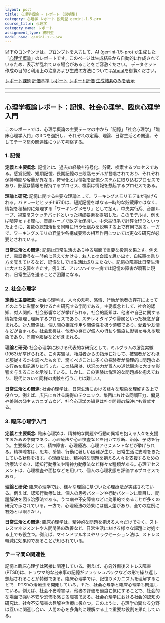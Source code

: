```yaml
---
layout: post
title: 心理学概論 - レポート (説明型)
category: 心理学 レポート 説明型 gemini-1.5-pro
course_title: 心理学
category_name: レポート
assignment_type: 説明型
model_name: gemini-1.5-pro
---
```


以下のコンテンツは、[プロンプト](https://github.com/takedatoshiyuki/synthetic_assignments/tree/main/generated/心理学/gemini-1.5-pro/prompt_レポート-説明型.md)を入力して、AI (gemini-1.5-pro) が生成した「[心理学概論](/contents/心理学/)」のレポートです。このページは生成結果から自動的に作成されているため、表示が乱れている場合があることをご容赦ください。
データセット作成の目的と利用上の注意および生成の方法については[About](/About)を御覧ください。

[レポート課題](../レポート課題-説明型)
[評価基準](../評価基準-説明型)
[レポート](../レポート-説明型)
[レポート評価](../レポート評価-説明型)
[生成結果のみを表示](https://github.com/takedatoshiyuki/synthetic_assignments/tree/main/generated/心理学/gemini-1.5-pro/レポート-説明型.md)
  

***
***
  
## 心理学概論レポート：記憶、社会心理学、臨床心理学入門

このレポートでは、心理学概論の主要テーマの中から「記憶」「社会心理学」「臨床心理学入門」の3つを選択し、それぞれの定義、理論、日常生活との関連、そしてテーマ間の関連性について考察する。

### 1. 記憶

**定義と主要概念:** 記憶とは、過去の経験を符号化、貯蔵、検索するプロセスである。感覚記憶、短期記憶、長期記憶の三段階モデルが提唱されており、それぞれ保持時間や容量が異なる。符号化とは情報を記憶システムに取り込むプロセスであり、貯蔵は情報を保持するプロセス、検索は情報を想起するプロセスである。

**理論と研究:**  記憶に関する主要な理論として、ワーキングメモリモデルが挙げられる。バドレーとヒッチ(1974)は、短期記憶を単なる一時的な貯蔵庫ではなく、情報を積極的に処理する「ワーキングメモリ」として捉え、中央実行系、音韻ループ、視空間スケッチパッドといった構成要素を提唱した。このモデルは、例えば暗算をする際に、音韻ループで数字を保持し、中央実行系で計算を行うといったように、複数の認知活動を同時に行う仕組みを説明する上で有用である。一方で、ワーキングメモリの容量や各構成要素の相互作用については更なる研究が必要とされている。

**日常生活との関連:** 記憶は日常生活のあらゆる場面で重要な役割を果たす。例えば、電話番号を一時的に覚えてかける、友人との会話を思い出す、自転車の乗り方を覚えているなど、記憶なしでは生活は成り立たない。記憶の障害は日常生活に大きな支障をきたす。例えば、アルツハイマー病では記憶の障害が顕著に現れ、日常生活を送ることが困難になる。

### 2. 社会心理学

**定義と主要概念:** 社会心理学は、人々の思考、感情、行動が他者の存在によってどのように影響を受けるかを研究する学問である。主要概念として、社会的認知、対人関係、社会影響などが挙げられる。社会的認知は、他者や自己に関する情報を処理し理解するプロセスであり、ステレオタイプや帰属といった概念が含まれる。対人関係は、個人間の相互作用や関係性を扱う領域であり、愛着や友情などが含まれる。社会影響は、他者の存在が個人の行動や態度に影響を与える現象であり、同調や服従などが含まれる。

**理論と研究:**  社会心理学における代表的な研究として、ミルグラムの服従実験(1963)が挙げられる。この実験は、権威者からの指示に対して、被験者がどれほど服従するかを調べたもので、驚くべきことに多くの被験者が倫理的に問題のある行為を指示通りに行った。この結果は、状況の力が個人の道徳観念に大きな影響を与えることを示唆している。しかし、この実験は倫理的な問題点を抱えており、現代において同様の実験を行うことは難しい。

**日常生活との関連:** 社会心理学は、日常生活における様々な現象を理解する上で役立つ。例えば、広告における説得のテクニック、集団における同調圧力、偏見や差別の発生メカニズムなど、社会心理学の知見は社会問題の解決にも貢献する。


### 3. 臨床心理学入門

**定義と主要概念:** 臨床心理学は、精神的な問題や行動の異常を抱える人々を支援するための学問であり、心理療法や心理検査などを用いて診断、治療、予防を行う。主要概念として、精神障害、心理療法、心理アセスメントなどが挙げられる。精神障害は、思考、感情、行動に著しい困難が生じ、日常生活に支障をきたしている状態を指す。心理療法は、精神的な問題を抱える人々を支援するための治療法であり、認知行動療法や精神力動療法など様々な種類がある。心理アセスメントは、心理検査や面接などを用いて、個人の心理状態を評価するプロセスである。

**理論と研究:** 臨床心理学では、様々な理論に基づいた心理療法が実践されている。例えば、認知行動療法は、個人の思考パターンや行動パターンに着目し、問題解決を図る治療法である。うつ病や不安障害などに効果的であることが多くの研究で示されている。一方で、心理療法の効果には個人差があり、全ての症例に有効とは限らない。

**日常生活との関連:** 臨床心理学は、精神的な問題を抱える人々だけでなく、ストレスマネジメントや人間関係の改善など、日常生活における様々な課題に対処する上でも役立つ。例えば、マインドフルネスやリラクセーション法は、ストレス軽減に効果的であることが知られている。


### テーマ間の関連性

記憶と臨床心理学は密接に関連している。例えば、心的外傷後ストレス障害(PTSD)は、トラウマ的な出来事の記憶がフラッシュバックなどの形で繰り返し想起されることが特徴である。臨床心理学では、記憶のメカニズムを理解することで、PTSDの治療法を開発している。また、社会心理学と臨床心理学も関連している。例えば、社会不安障害は、他者の評価を過度に気にすることで、社会的な場面で強い不安や恐怖を感じる障害である。社会心理学における社会的認知の研究は、社会不安障害の理解や治療に役立つ。このように、心理学の異なる分野は互いに関連し合い、人間の心を多角的に理解する上で重要な役割を果たしている。
